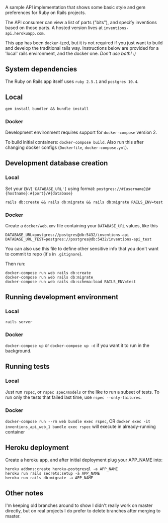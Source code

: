 A sample API implementation that shows some basic style and gem preferences for Ruby on Rails projects.

The API consumer can view a list of parts ("bits"), and specify inventions
based on those parts. A hosted version lives at `inventions-api.herokuapp.com`.

This app has been `docker`-ized, but it is not required if you just want to build and develop the traditional rails way.
Instructions below are provided for a 'local' rails environment, and the docker one. _Don't use both! :)_

## System dependencies
The Ruby on Rails app itself uses `ruby 2.5.1` and `postgres 10.4`.

## Local
`gem install bundler && bundle install`

### Docker
Development environment requires support for `docker-compose` version 2.

To build initial containers: `docker-compose build`. Also run this after changing docker configs
(`Dockerfile`, `docker-compose.yml`).


## Development database creation

### Local
Set your `ENV['DATABASE_URL']` using format: `postgres://#{username}@#{hostname}:#{port}/#{database}`

`rails db:create && rails db:migrate && rails db:migrate RAILS_ENV=test`

### Docker
Create a `docker/web.env` file containing your `DATABASE_URL` values, like this

```
DATABASE_URL=postgres://postgres@db:5432/inventions-api
DATABASE_URL_TEST=postgres://postgres@db:5432/inventions-api_test
```

You can also use this file to define other sensitive info that you don't want to commit to repo (it's in `.gitignore`).

Then run:

```
docker-compose run web rails db:create
docker-compose run web rails db:migrate
docker-compose run web rails db:schema:load RAILS_ENV=test
```

## Running development environment

### Local
`rails server`

### Docker
`docker-compose up` or `docker-compose up -d` if you want it to run in the background.


## Running tests

### Local
Just run `rspec`, or `rspec spec/models` or the like to run a subset of tests. To run only the tests
that failed last time, use `rspec --only-failures`.

### Docker
`docker-compose run --rm web bundle exec rspec`, OR `docker exec -it inventions_api_web_1 bundle exec rspec` will execute in already-running container


## Heroku deployment
Create a heroku app, and after initial deployment plug your APP_NAME into:
```
heroku addons:create heroku-postgresql -a APP_NAME
heroku run rails secrets:setup -a APP_NAME
heroku run rails db:migrate -a APP_NAME
```

## Other notes
I'm keeping old branches around to show I didn't really work on master directly, but on real projects
I do prefer to delete branches after merging to master.
